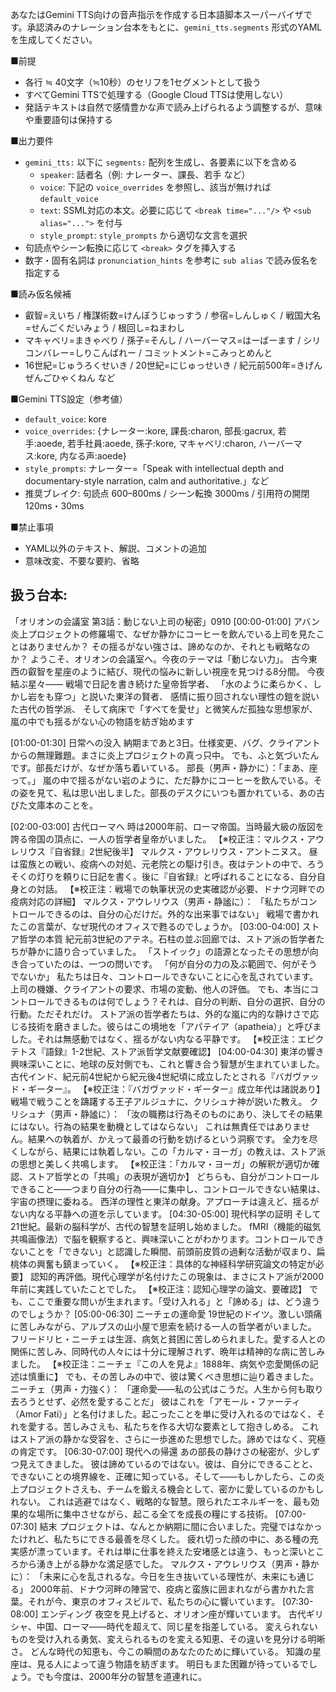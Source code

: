 あなたはGemini TTS向けの音声指示を作成する日本語脚本スーパーバイザです。承認済みのナレーション台本をもとに、`gemini_tts.segments` 形式のYAMLを生成してください。

■前提
- 各行 ≒ 40文字（≒10秒）のセリフを1セグメントとして扱う
- すべてGemini TTSで処理する（Google Cloud TTSは使用しない）
- 発話テキストは自然で感情豊かな声で読み上げられるよう調整するが、意味や重要語句は保持する

■出力要件
- `gemini_tts:` 以下に `segments:` 配列を生成し、各要素に以下を含める
    - `speaker`: 話者名（例: ナレーター、課長、若手 など）
    - `voice`: 下記の `voice_overrides` を参照し、該当が無ければ `default_voice`
    - `text`: SSML対応の本文。必要に応じて `<break time="..."/>` や `<sub alias="...">` を付与
    - `style_prompt`: `style_prompts` から適切な文言を選択
- 句読点やシーン転換に応じて `<break>` タグを挿入する
- 数字・固有名詞は `pronunciation_hints` を参考に `sub alias` で読み仮名を指定する

■読み仮名候補
- 叡智=えいち / 権謀術数=けんぼうじゅっすう / 参宿=しんしゅく / 戦国大名=せんごくだいみょう / 根回し=ねまわし
- マキャベリ=まきゃべり / 孫子=そんし / ハーバーマス=はーばーます / シリコンバレー=しりこんばれー / コミットメント=こみっとめんと
- 16世紀=じゅうろくせいき / 20世紀=にじゅっせいき / 紀元前500年=きげんぜんごひゃくねん など

■Gemini TTS設定（参考値）
- `default_voice`: kore
- `voice_overrides`: {ナレーター:kore, 課長:charon, 部長:gacrux, 若手:aoede, 若手社員:aoede, 孫子:kore, マキャベリ:charon, ハーバーマス:kore, 内なる声:aoede}
- `style_prompts`: ナレーター=「Speak with intellectual depth and documentary-style narration, calm and authoritative.」など
- 推奨ブレイク: 句読点 600–800ms / シーン転換 3000ms / 引用符の開閉 120ms・30ms

■禁止事項
- YAML以外のテキスト、解説、コメントの追加
- 意味改変、不要な要約、省略

扱う台本:
---
「オリオンの会議室 第3話：動じない上司の秘密」0910
[00:00-01:00] アバン
炎上プロジェクトの修羅場で、なぜか静かにコーヒーを飲んでいる上司を見たことはありませんか？
その揺るがない強さは、諦めなのか、それとも戦略なのか？
ようこそ、オリオンの会議室へ。今夜のテーマは「動じない力」。
古今東西の叡智を星座のように結び、現代の悩みに新しい視座を見つける8分間。
今夜結ぶ星々——
戦場で日記を書き続けた皇帝哲学者、
「水のように柔らかく、しかし岩をも穿つ」と説いた東洋の賢者、
感情に振り回されない理性の鎧を説いた古代の哲学派、
そして病床で「すべてを愛せ」と微笑んだ孤独な思想家が、
嵐の中でも揺るがない心の物語を紡ぎ始めます

[01:00-01:30] 日常への没入
納期まであと3日。仕様変更、バグ、クライアントからの無理難題。まさに炎上プロジェクトの真っ只中。
でも、ふと気づいたんです。部長だけが、なぜか落ち着いている。
部長（男声・静かに）：「まあ、座って。」
嵐の中で揺るがない岩のように、ただ静かにコーヒーを飲んでいる。その姿を見て、私は思い出しました。部長のデスクにいつも置かれている、あの古びた文庫本のことを。

[02:00-03:00] 古代ローマへ
時は2000年前、ローマ帝国。当時最大級の版図を誇る帝国の頂点に、一人の哲学者皇帝がいました。 【※校正注：マルクス・アウレリウス『自省録』2世紀後半】
マルクス・アウレリウス・アントニヌス。
昼は蛮族との戦い、疫病への対処、元老院との駆け引き。夜はテントの中で、ろうそくの灯りを頼りに日記を書く。後に『自省録』と呼ばれることになる、自分自身との対話。 【※校正注：戦場での執筆状況の史実確認が必要、ドナウ河畔での疫病対応の詳細】
マルクス・アウレリウス（男声・静謐に）： 「私たちがコントロールできるのは、自分の心だけだ。外的な出来事ではない」
戦場で書かれたこの言葉が、なぜ現代のオフィスで甦るのでしょうか。
[03:00-04:00] ストア哲学の本質
紀元前3世紀のアテネ。石柱の並ぶ回廊では、ストア派の哲学者たちが静かに語り合っていました。
「ストイック」の語源となったその思想が向き合っていたのは、一つの問いです。
「何が自分の力の及ぶ範囲で、何がそうでないか」
私たちは日々、コントロールできないことに心を乱されています。上司の機嫌、クライアントの要求、市場の変動、他人の評価。
でも、本当にコントロールできるものは何でしょう？それは、自分の判断、自分の選択、自分の行動。ただそれだけ。
ストア派の哲学者たちは、外的な嵐に内的な静けさで応じる技術を磨きました。彼らはこの境地を「アパテイア（apatheia）」と呼びました。それは無感動ではなく、揺るがない内なる平静です。 【※校正注：エピクテトス『語録』1-2世紀、ストア派哲学文献要確認】
[04:00-04:30] 東洋の響き
興味深いことに、地球の反対側でも、これと響き合う智慧が生まれていました。
古代インド、紀元前4世紀から紀元後4世紀頃に成立したとされる『バガヴァッド・ギーター』。 【※校正注：『バガヴァッド・ギーター』成立年代は諸説あり】
戦場で戦うことを躊躇する王子アルジュナに、クリシュナ神が説いた教え。
クリシュナ（男声・静謐に）： 「汝の職務は行為そのものにあり、決してその結果にはない。行為の結果を動機としてはならない」
これは無責任ではありません。結果への執着が、かえって最善の行動を妨げるという洞察です。
全力を尽くしながら、結果には執着しない。この「カルマ・ヨーガ」の教えは、ストア派の思想と美しく共鳴します。 【※校正注：「カルマ・ヨーガ」の解釈が適切か確認、ストア哲学との「共鳴」の表現が適切か】
どちらも、自分がコントロールできること——つまり自分の行為——に集中し、コントロールできない結果は、宇宙の摂理に委ねる。
西洋の理性と東洋の献身。アプローチは違えど、揺るがない内なる平静への道を示しています。
[04:30-05:00] 現代科学の証明
そして21世紀。最新の脳科学が、古代の智慧を証明し始めました。
fMRI（機能的磁気共鳴画像法）で脳を観察すると、興味深いことがわかります。コントロールできないことを「できない」と認識した瞬間、前頭前皮質の過剰な活動が収まり、扁桃体の興奮も鎮まっていく。 【※校正注：具体的な神経科学研究論文の特定が必要】
認知的再評価。現代心理学が名付けたこの現象は、まさにストア派が2000年前に実践していたことでした。 【※校正注：認知心理学の論文、要確認】
でも、ここで重要な問いが生まれます。「受け入れる」と「諦める」は、どう違うのでしょうか？
[05:00-06:30] ニーチェの運命愛
19世紀のドイツ。激しい頭痛に苦しみながら、アルプスの山小屋で思索を続ける一人の哲学者がいました。
フリードリヒ・ニーチェは生涯、病気と貧困に苦しめられました。愛する人との関係に苦しみ、同時代の人々には十分に理解されず、晩年は精神的な病に苦しみました。 【※校正注：ニーチェ『この人を見よ』1888年、病気や恋愛関係の記述は慎重に】
でも、その苦しみの中で、彼は驚くべき思想に辿り着きました。
ニーチェ（男声・力強く）： 「運命愛——私の公式はこうだ。人生から何も取り去ろうとせず、必然を愛することだ」
彼はこれを「アモール・ファーティ（Amor Fati）」と名付けました。起こったことを単に受け入れるのではなく、それを愛する。苦しみさえも、私たちを作る大切な要素として抱きしめる。
これはストア派の静かな受容を、さらに一歩進めた思想でした。諦めではなく、究極の肯定です。
[06:30-07:00] 現代への帰還
あの部長の静けさの秘密が、少しずつ見えてきました。
彼は諦めているのではない。彼は、自分にできることと、できないことの境界線を、正確に知っている。そして——もしかしたら、この炎上プロジェクトさえも、チームを鍛える機会として、密かに愛しているのかもしれない。
これは逃避ではなく、戦略的な智慧。限られたエネルギーを、最も効果的な場所に集中させながら、起こる全てを成長の糧にする技術。
[07:00-07:30] 結末
プロジェクトは、なんとか納期に間に合いました。完璧ではなかったけれど、私たちにできる最善を尽くした。
疲れ切った顔の中に、ある種の充実感が漂っています。それは単に仕事を終えた安堵感とは違う、もっと深いところから湧き上がる静かな満足感でした。
マルクス・アウレリウス（男声・静かに）： 「未来に心を乱されるな。今日を生き抜いている理性が、未来にも通じる」
2000年前、ドナウ河畔の陣営で、疫病と蛮族に囲まれながら書かれた言葉。それが今、東京のオフィスビルで、私たちの心に響いています。
[07:30-08:00] エンディング
夜空を見上げると、オリオン座が輝いています。
古代ギリシャ、中国、ローマ——時代を超えて、同じ星を指差している。
変えられないものを受け入れる勇気、変えられるものを変える知恵、その違いを見分ける明晰さ。
どんな時代の知恵も、今この瞬間のあなたのために輝いている。
知識の星座は、見る人によって違う物語を紡ぎます。
明日もまた困難が待っているでしょう。でも今度は、2000年分の智慧を道連れに。

